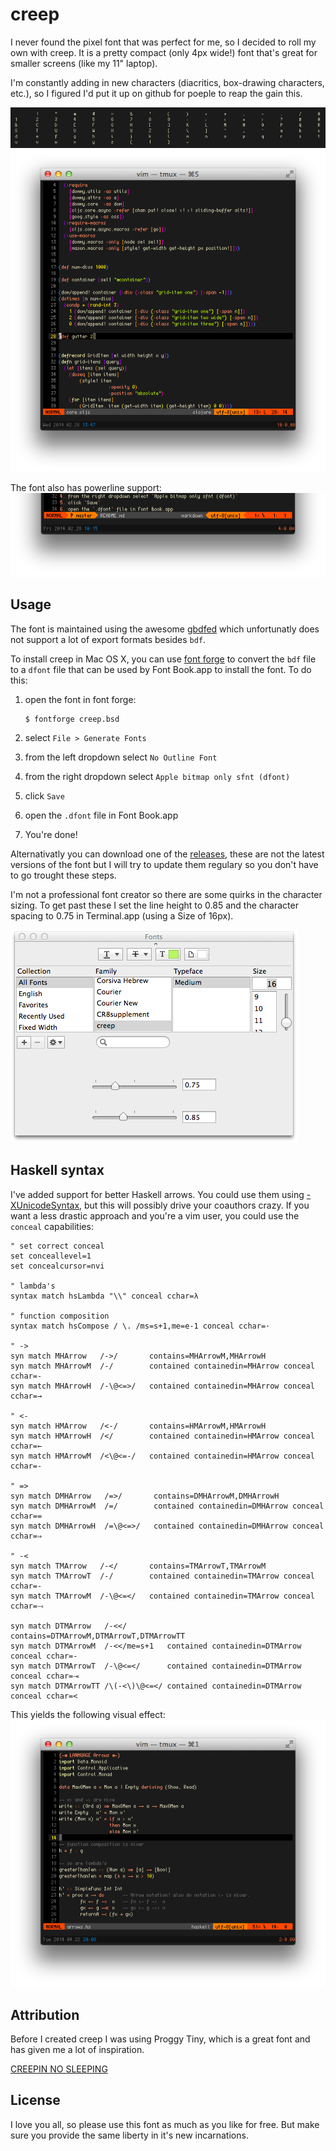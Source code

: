 creep
=====

I never found the pixel font that was perfect for me, so I decided to roll
my own with creep.  It is a pretty compact (only 4px wide!) font that's great
for smaller screens (like my 11" laptop).

I'm constantly adding in new characters (diacritics, box-drawing characters, etc.),
so I figured I'd put it up on github for poeple to reap the gain this.

![screenshot1](screens/screen.png  "screenshot of the ASCII characters")
![screenshot2](screens/screen2.png "in the wild example")

The font also has powerline support:
![powerline](screens/powerline.png "powerline screenshot")


## Usage
The font is maintained using the awesome [gbdfed](http://sofia.nmsu.edu/~mleisher/Software/gbdfed/) 
which unfortunatly does not support a lot of export formats besides `bdf`.

To install creep in Mac OS X, you can use [font forge](http://fontforge.org/) to convert the `bdf`
file to a `dfont` file that can be used by Font Book.app to install the font.  To do this:

1. open the font in font forge:

   ```shell
   $ fontforge creep.bsd
   ```
2. select `File > Generate Fonts`
3. from the left dropdown select `No Outline Font`
4. from the right dropdown select `Apple bitmap only sfnt (dfont)`
5. click `Save`
6. open the `.dfont` file in Font Book.app
7. You're done!

Alternativatly you can download one of the [releases](https://github.com/romeovs/creep/releases),
these are not the latest versions of the font but I will try to update them regulary so you don't
have to go trought these steps.

I'm not a professional font creator so there are some quirks in the character
sizing.  To get past these I set the line height to 0.85 and the character spacing
to 0.75 in Terminal.app (using a Size of 16px).

![terminal](screens/info.png "Terminal.app settings")

## Haskell syntax
I've added support for better Haskell arrows.  You could use them using
[-XUnicodeSyntax](http://www.haskell.org/ghc/docs/7.4.1/html/users_guide/syntax-extns.html#unicode-syntax),
but this will possibly drive your coauthors crazy.  If you want a less drastic
approach and you're a vim user, you could use the `conceal` capabilities:

```VimL
" set correct conceal
set conceallevel=1
set concealcursor=nvi

" lambda's
syntax match hsLambda "\\" conceal cchar=λ

" function composition
syntax match hsCompose / \. /ms=s+1,me=e-1 conceal cchar=·

" ->
syn match MHArrow   /->/       contains=MHArrowM,MHArrowH
syn match MHArrowM  /-/        contained containedin=MHArrow conceal cchar=-
syn match MHArrowH  /-\@<=>/   contained containedin=MHArrow conceal cchar=→

" <-
syn match HMArrow   /<-/       contains=HMArrowM,HMArrowH
syn match HMArrowH  /</        contained containedin=HMArrow conceal cchar=←
syn match HMArrowM  /<\@<=-/   contained containedin=HMArrow conceal cchar=-

" =>
syn match DMHArrow   /=>/       contains=DMHArrowM,DMHArrowH
syn match DMHArrowM  /=/        contained containedin=DMHArrow conceal cchar==
syn match DMHArrowH  /=\@<=>/   contained containedin=DMHArrow conceal cchar=⇒

" -<
syn match TMArrow   /-</       contains=TMArrowT,TMArrowM
syn match TMArrowT  /-/        contained containedin=TMArrow conceal cchar=-
syn match TMArrowM  /-\@<=</   contained containedin=TMArrow conceal cchar=⤙

syn match DTMArrow   /-<</         contains=DTMArrowM,DTMArrowT,DTMArrowTT
syn match DTMArrowM  /-<</me=s+1   contained containedin=DTMArrow conceal cchar=-
syn match DTMArrowT  /-\@<=</      contained containedin=DTMArrow conceal cchar=⤛
syn match DTMArrowTT /\(-<\)\@<=</ contained containedin=DTMArrow conceal cchar=<
```

This yields the following visual effect:
![haskell](screens/haskell.png "haskell screenshot")


## Attribution
Before I created creep I was using Proggy Tiny, which is a great font
and has given me a lot of inspiration.

[CREEPIN NO SLEEPING](https://soundcloud.com/youngmustard/creepin-no-sleepin)

## License
I love you all, so please use this font as much as you like for free.  But make sure you provide the
same liberty in it's new incarnations.

